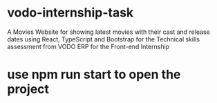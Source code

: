 # vodo-internship-task
A Movies Website for showing latest movies with their cast and release dates using React, TypeScript and Bootstrap for the Technical skills assessment from VODO ERP for the Front-end Internship 


# use npm run start to open the project
